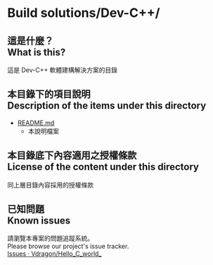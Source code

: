 # Build solutions/Dev-C++/
## 這是什麼？<br />What is this?
這是 Dev-C++ 軟體建構解決方案的目錄

## 本目錄下的項目說明<br />Description of the items under this directory
* [README.md](README.md)
	* 本說明檔案

## 本目錄底下內容適用之授權條款<br />License of the content under this directory
同上層目錄內容採用的授權條款

## 已知問題<br />Known issues
請瀏覽本專案的問題追蹤系統。  
Please browse our project's issue tracker.  
[Issues · Vdragon/Hello_C_world_](https://github.com/Vdragon/Hello_C_world_/issues)